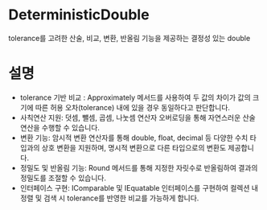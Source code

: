# DeterministicDouble
 tolerance를 고려한 산술, 비교, 변환, 반올림 기능을 제공하는 결정성 있는 double
 
# 설명
- tolerance 기반 비교 : Approximately 메서드를 사용하여 두 값의 차이가 값의 크기에 따른 허용 오차(tolerance) 내에 있을 경우 동일하다고 판단합니다.
- 사칙연산 지원: 덧셈, 뺄셈, 곱셈, 나눗셈 연산자 오버로딩을 통해 자연스러운 산술 연산을 수행할 수 있습니다.
- 변환 기능: 암시적 변환 연산자를 통해 double, float, decimal 등 다양한 수치 타입과의 상호 변환을 지원하며, 명시적 변환으로 다른 타입으로의 변환도 제공합니다.
- 정밀도 및 반올림 기능: Round 메서드를 통해 지정한 자릿수로 반올림하여 결과의 정밀도를 조절할 수 있습니다.
- 인터페이스 구현: IComparable 및 IEquatable 인터페이스를 구현하여 컬렉션 내 정렬 및 검색 시 tolerance를 반영한 비교를 가능하게 합니다.
